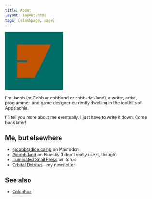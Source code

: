 ```yaml
---
title: About
layout: layout.html
tags: [slashpage, page]
---
```


<img src="/images/android-chrome-192x192.png" alt="An orange on green symbol that looks like both a J and a D—it's an cherek." height="192" width="192">

I'm Jacob (or Cobb or cobbland or cobb-dot-land), a writer, artist, programmer, and game designer currently dwelling in the foothills of Appalachia.

I'll tell you more about me eventually. I just have to write it down. Come back later!

## Me, but elsewhere

- [@cobb@dice.camp](https://dice.camp/@cobb) on Mastodon
- [@cobb.land](https://bsky.app/profile/cobb.land) on Bluesky (I don't really use it, though)
- [Illuminated Snail Press](https://illuminatedsnail.itch.io/) on itch.io
- [Orbital Detritus](https://buttondown.com/orbitaldetritus)—my newsletter

## See also

- [Colophon](/colophon)
